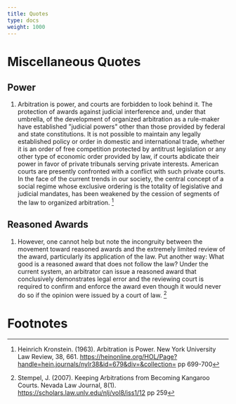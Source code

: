 ```yaml
---
title: Quotes
type: docs
weight: 1000
---
```


# Miscellaneous Quotes

## Power

1. Arbitration is power, and courts are forbidden to look behind it. The protection of awards against judicial interference and, under that umbrella, of the development of organized arbitration as a rule-maker have established "judicial powers" other than those provided by federal and state constitutions. It is not possible to maintain any legally established policy or order in domestic and international trade, whether it is an order of free competition protected by antitrust legislation or any other type of economic order provided by law, if courts abdicate their power in favor of private tribunals serving private interests. American courts are presently confronted with a conflict with such private courts. In the face of the current trends in our society, the central concept of a social regime whose exclusive ordering is the totality of legislative and judicial mandates, has been weakened by the cession of segments of the law to organized arbitration. [^ArbitrationIsPower1]

## Reasoned Awards

1. However, one cannot help but note the incongruity between the movement toward reasoned awards and the extremely limited review of the award, particularly its application of the law. Put another way: What good is a reasoned award that does not follow the law? Under the current system, an arbitrator can issue a reasoned award that conclusively demonstrates legal error and the reviewing court is required to confirm and enforce the award even though it would never do so if the opinion were issued by a court of law. [^kangaroo1]


# Footnotes

[^ArbitrationIsPower1]: Heinrich Kronstein. (1963). Arbitration is Power. New York University Law Review, 38, 661. https://heinonline.org/HOL/Page?handle=hein.journals/nylr38&id=679&div=&collection= pp 699-700

[^kangaroo1]: Stempel, J. (2007). Keeping Arbitrations from Becoming Kangaroo Courts. Nevada Law Journal, 8(1). https://scholars.law.unlv.edu/nlj/vol8/iss1/12 pp 259
